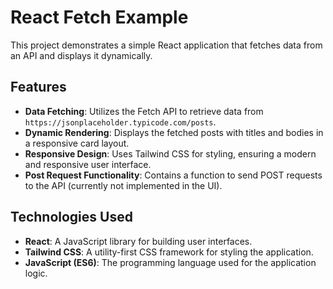 # React Fetch Example

This project demonstrates a simple React application that fetches data from an API and displays it dynamically.

## Features

- **Data Fetching**: Utilizes the Fetch API to retrieve data from `https://jsonplaceholder.typicode.com/posts`.
- **Dynamic Rendering**: Displays the fetched posts with titles and bodies in a responsive card layout.
- **Responsive Design**: Uses Tailwind CSS for styling, ensuring a modern and responsive user interface.
- **Post Request Functionality**: Contains a function to send POST requests to the API (currently not implemented in the UI).

## Technologies Used

- **React**: A JavaScript library for building user interfaces.
- **Tailwind CSS**: A utility-first CSS framework for styling the application.
- **JavaScript (ES6)**: The programming language used for the application logic.

